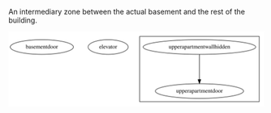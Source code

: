 An intermediary zone between the actual basement and the rest of the building.

![Graph of zones](docs/tile-graph.svg)

